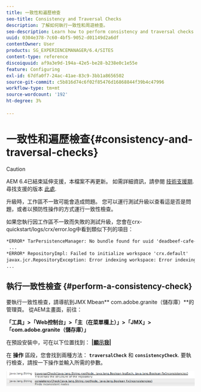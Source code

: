 ```yaml
---
title: 一致性和遍歷檢查
seo-title: Consistency and Traversal Checks
description: 了解如何執行一致性和周遊檢查。
seo-description: Learn how to perform consistency and traversal checks.
uuid: 0304e378-7c60-4bf5-9052-d01149d2a6df
contentOwner: User
products: SG_EXPERIENCEMANAGER/6.4/SITES
content-type: reference
discoiquuid: af9a3e9d-194a-42e5-be28-b238e0c1e55e
feature: Configuring
exl-id: 67dfa0f7-24ac-41ae-83c9-3bb1a8656502
source-git-commit: c5b816d74c6f02f85476d16868844f39b4c47996
workflow-type: tm+mt
source-wordcount: '192'
ht-degree: 3%

---
```


# 一致性和遍歷檢查{#consistency-and-traversal-checks}

>[!CAUTION]
>
>AEM 6.4已結束延伸支援，本檔案不再更新。 如需詳細資訊，請參閱 [技術支援期](https://helpx.adobe.com//tw/support/programs/eol-matrix.html). 尋找支援的版本 [此處](https://experienceleague.adobe.com/docs/).

升級時，工作區不一致可能會造成問題。 您可以運行測試升級以查看這是否是問題，或者以預防性操作的方式運行一致性檢查。

如果您執行因工作區不一致而失敗的測試升級，您會在crx-quickstart/logs/crx/error.log中看到類似下列的項目：

```xml
*ERROR* TarPersistenceManager: No bundle found for uuid 'deadbeef-cafe-babe-cafe-babecafebabe'
 ...
*ERROR* RepositoryImpl: Failed to initialize workspace 'crx.default'
javax.jcr.RepositoryException: Error indexing workspace: Error indexing workspace: Error indexing workspace
...
```

## 執行一致性檢查 {#perform-a-consistency-check}

要執行一致性檢查，請導航到JMX Mbean** com.adobe.granite（儲存庫）**的管理頁。 從AEM主畫面，前往：

**「工具」>「Web控制台」>「主（在菜單欄上）」>「JMX」>「com.adobe.granite（儲存庫）」**

在預設安裝中，可在以下位置找到：  **[|顯示我|](http://localhost:4502/system/console/jmx/com.adobe.granite%3Atype%3DRepository)**

在 **操作** 區段，您會找到兩種方法： **`traversalCheck`** 和 **`consistencyCheck`**. 要執行檢查，請按一下操作並輸入所需的參數。

![chlimage_1-117](assets/chlimage_1-117.png)
